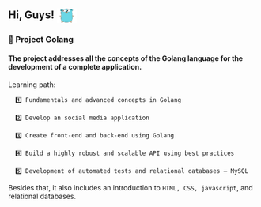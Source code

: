 ## Hi, Guys! <img align="center" alt="Aline-Go" height="30" width="40" src="https://raw.githubusercontent.com/devicons/devicon/master/icons/go/go-original.svg">

### 🔷 Project Golang
     
#### The project addresses all the concepts of the Golang language for the development of a complete application.
   
Learning path:

```
  1️⃣ Fundamentals and advanced concepts in Golang
 
  2️⃣ Develop an social media application 

  3️⃣ Create front-end and back-end using Golang 
  
  4️⃣ Build a highly robust and scalable API using best practices 

  5️⃣ Development of automated tests and relational databases – MySQL
``` 

 Besides that, it also includes an introduction to ``HTML, CSS, javascript``, and relational databases.
